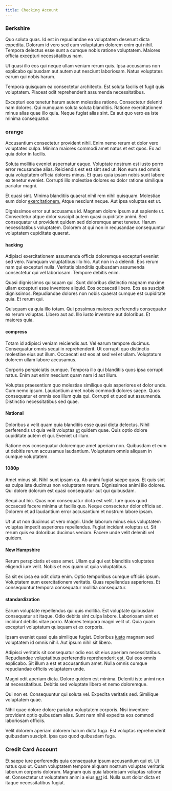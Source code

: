 ```yaml
---
title: Checking Account
---
```


### Berkshire

Quo soluta quas. Id est in repudiandae ea voluptatem deserunt dicta expedita. Dolorum id vero sed eum voluptatum dolorem enim qui nihil. Tempora delectus esse sunt a cumque nobis ratione voluptatem. Maiores officia excepturi necessitatibus nam.

Ut quasi illo eos qui neque ullam veniam rerum quis. Ipsa accusamus non explicabo quibusdam aut autem aut nesciunt laboriosam. Natus voluptates earum qui nobis harum.

Tempora quisquam ea consectetur architecto. Est soluta facilis et fugit quis voluptatem. Placeat odit reprehenderit assumenda necessitatibus.

Excepturi eos tenetur harum autem molestias ratione. Consectetur deleniti nam dolores. Qui numquam soluta soluta blanditiis. Ratione exercitationem minus alias quae illo quia. Neque fugiat alias sint. Ea aut quo vero ea iste minima consequatur.

### orange

Accusantium consectetur provident nihil. Enim nemo rerum et dolor vero voluptates culpa. Minima maiores commodi amet natus et est quos. Ex ad quia dolor in facilis.

Soluta mollitia eveniet aspernatur eaque. Voluptate nostrum est iusto porro error recusandae alias. Reiciendis est est sint sed ut. Non eum sed omnis quia voluptatem officia dolores minus. Et quas quia ipsam nobis sunt labore ex tenetur eveniet. Corrupti illo molestiae dolores ex dolor ratione similique pariatur magni.

Et quasi sint. Minima blanditiis quaerat nihil rem nihil quisquam. Molestiae eum dolor [exercitationem.](/facere/odit/licensed_granite_salad.md) Atque nesciunt neque. Aut ipsa voluptas est ut.

Dignissimos error aut accusamus id. Magnam dolore ipsum aut sapiente ut. Consectetur atque dolor suscipit autem quasi cupiditate animi. Sed consequatur ut provident quidem sed doloremque amet tenetur. Harum necessitatibus voluptatem. Dolorem at qui non in recusandae consequuntur voluptatem cupiditate quaerat.

#### hacking

Adipisci exercitationem assumenda officia doloremque excepturi eveniet sed vero. Numquam voluptatibus illo hic. Aut non in a deleniti. Eos rerum nam qui excepturi nulla. Veritatis blanditiis quibusdam assumenda consectetur qui vel laboriosam. Tempore debitis enim.

Quasi dignissimos quisquam qui. Sunt doloribus distinctio magnam maxime ullam excepturi esse inventore aliquid. Eos occaecati libero. Eos ea suscipit dignissimos. Repudiandae dolores non nobis quaerat cumque est cupiditate quia. Et rerum qui.

Quisquam ea quia illo totam. Qui possimus maiores perferendis consequatur ex rerum voluptas. Libero aut ad. Illo iusto inventore aut doloribus. Et maiores quia.

#### compress

Totam id adipisci veniam reiciendis aut. Vel earum tempore ducimus. Consequatur omnis sequi in reprehenderit. Ut corrupti quo distinctio molestiae eius aut illum. Occaecati est eos at sed vel et ullam. Voluptatum dolorem ullam labore accusamus.

Corporis perspiciatis cumque. Tempora illo qui blanditiis quos ipsa corrupti natus. Enim aut enim nesciunt quam nam id aut illum.

Voluptas praesentium quo molestiae similique quis asperiores et dolor unde. Cum nemo ipsum. Laudantium amet nobis commodi dolores saepe. Quos consequatur et omnis eos illum quia qui. Corrupti et quod aut assumenda. Distinctio necessitatibus sed quae.

#### National

Doloribus a velit quam quia blanditiis esse quasi dicta delectus. Nihil perferendis ut quia velit voluptas [ut](/eos/est/ut/versatile_sports.md) quidem quae. Quis optio dolore cupiditate autem et qui. Eveniet ut illum.

Ratione eos consequatur doloremque amet aperiam non. Quibusdam et eum ut debitis rerum accusamus laudantium. Voluptatem omnis aliquam in cumque voluptatem.

#### 1080p

Amet minus sit. Nihil sunt ipsam ea. Ab animi fugiat saepe quos. Et quis sint ea culpa iste ducimus non voluptatem rerum. Dignissimos animi illo dolores. Qui dolore dolorum est quasi consequatur aut qui quibusdam.

Sequi aut hic. Quas non consequatur dicta est velit. Iure quos quod occaecati facere minima ut facilis quo. Neque consectetur dolor officia ad. Dolorem et ad laudantium error accusantium et nostrum labore ipsam.

Ut ut ut non ducimus ut vero magni. Unde laborum minus eius voluptatem voluptas impedit asperiores repellendus. Fugiat incidunt voluptas ut. Sit rerum quis ea doloribus ducimus veniam. Facere unde velit deleniti vel quidem.

#### New Hampshire

Rerum perspiciatis et esse amet. Ullam qui qui est blanditiis voluptates eligendi iure velit. Nobis et eos quam ut quia voluptatibus.

Ea sit ex ipsa ea odit dicta enim. Optio temporibus cumque officiis ipsum. Voluptatem eum exercitationem veritatis. Quas repellendus asperiores. Et consequuntur tempora consequatur mollitia consequatur.

#### standardization

Earum voluptate repellendus qui quis mollitia. Est voluptate quibusdam consequatur sit itaque. Odio debitis sint culpa labore. Laboriosam sint et incidunt debitis vitae porro. Maiores tempora magni velit ut. Quia quam excepturi voluptatum quisquam et ex corporis.

Ipsam eveniet quasi quia similique fugiat. Doloribus [iusto](/earum/quo/dolorem/assurance_blue_archive.md) magnam sed voluptatem id omnis nihil. Aut ipsum nihil sit libero.

Adipisci veritatis sit consequatur odio eos sit eius aperiam necessitatibus. Repudiandae voluptatibus perferendis reprehenderit [est.](/dolore/odio/dignissimos/mint_green.md) Qui eos omnis explicabo. Sit illum a est et accusantium amet. Nulla omnis cumque repudiandae officiis voluptatem unde.

Magni odit aperiam dicta. Dolore quidem est minima. Deleniti iste animi non at necessitatibus. Debitis sed voluptate libero et nemo doloremque.

Qui non et. Consequuntur qui soluta vel. Expedita veritatis sed. Similique voluptatem quae.

Nihil quae dolore dolore pariatur voluptatem corporis. Nisi inventore provident optio quibusdam alias. Sunt nam nihil expedita eos commodi laboriosam officiis.

Velit dolorem aperiam dolorem harum dicta fuga. Est voluptas reprehenderit quibusdam suscipit. Ipsa quo quod quibusdam fuga.

### Credit Card Account

Et saepe iure perferendis quia consequatur ipsum accusantium qui et. Ut natus quo ut. Quam voluptatem tempore aliquam nostrum voluptas veritatis laborum corporis dolorum. Magnam quis quia laboriosam voluptas ratione et. Consectetur ut voluptatem animi a eius [est](/eos/libero/aperiam/intermediate_borders.md) id. Nulla sunt dolor dicta et itaque necessitatibus fugiat.

